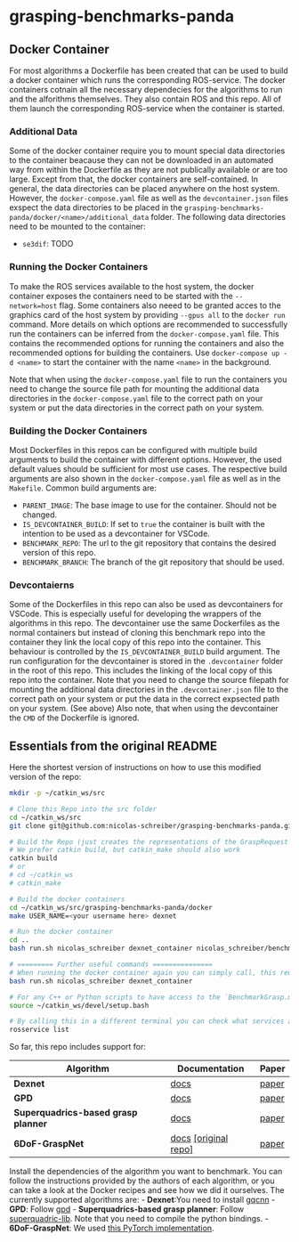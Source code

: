# grasping-benchmarks-panda

## Docker Container
For most algorithms a Dockerfile has been created that can be used to build a docker container which runs the corresponding ROS-service.
The docker containers cotnain all the necessary dependecies for the algorithms to run and the alforithms themselves.
They also contain ROS and this repo.
All of them launch the corresponding ROS-service when the container is started.

### Additional Data
Some of the docker container require you to mount special data directories to the container beacause they can not be downloaded in an automated way from within the Dockerfile as they are not publically available or are too large.
Except from that, the docker containers are self-contained.
In general, the data directories can be placed anywhere on the host system.
However, the `docker-compose.yaml` file as well as the `devcontainer.json` files exspect the data directories to be placed in the `grasping-benchmarks-panda/docker/<name>/additional_data` folder.
The following data directories need to be mounted to the container:
- `se3dif`: TODO

### Running the Docker Containers
To make the ROS services available to the host system, the docker container exposes the containers need to be started with the `--network=host` flag.
Some containers also neeed to be granted acces to the graphics card of the host system by providing `--gpus all` to the `docker run` command.
More details on which options are recommended to successfully run the containers can be inferred from the `docker-compose.yaml` file.
This contains the recommended options for running the containers and also the recommended options for building the containers.
Use `docker-compose up -d <name>` to start the container with the name `<name>` in the background.
<!-- Note that you might need to change the source file path for mounting the additional data directories in the `docker-compose.yaml` file to the correct path on your system. -->
Note that when using the `docker-compose.yaml` file to run the containers you need to change the source file path for mounting the additional data directories in the `docker-compose.yaml` file to the correct path on your system or put the data directories in the correct path on your system.

### Building the Docker Containers
Most Dockerfiles in this repos can be configured with multiple build arguments to build the container with different options.
However, the used default values should be sufficient for most use cases.
The respective build arguments are also shown in the `docker-compose.yaml` file as well as in the `Makefile`.
Common build arguments are:
- `PARENT_IMAGE`: The base image to use for the container. Should not be changed.
- `IS_DEVCONTAINER_BUILD`: If set to `true` the container is built with the intention to be used as a devcontainer for VSCode.
- `BENCHMARK_REPO`: The url to the git repository that contains the desired version of this repo.
- `BENCHMARK_BRANCH`: The branch of the git repository that should be used.

### Devcontaierns
Some of the Dockerfiles in this repo can also be used as devcontainers for VSCode.
This is especially useful for developing the wrappers of the algorithms in this repo.
The devcontainer use the same Dockerfiles as the normal containers but instead of cloning this benchmark repo into the container they link the local copy of this repo into the container.
This behaviour is controlled by the `IS_DEVCONTAINER_BUILD` build argument. 
The run configuration for the devcontainer is stored in the `.devcontainer` folder in the root of this repo.
This includes the linking of the local copy of this repo into the container.
Note that you need to change the source filepath for mounting the additional data directories in the `.devcontainer.json` file to the correct path on your system or put the data in the correct expsected path on your system. (See above)
Also note, that when using the devcontainer the `CMD` of the Dockerfile is ignored.

## Essentials from the original README
Here the shortest version of instructions on how to use this modified version of the repo:

```bash
mkdir -p ~/catkin_ws/src

# Clone this Repo into the src folder
cd ~/catkin_ws/src
git clone git@github.com:nicolas-schreiber/grasping-benchmarks-panda.git

# Build the Repo (just creates the representations of the GraspRequest ROS Message and the GraspService)
# We prefer catkin build, but catkin_make should also work
catkin build
# or
# cd ~/catkin_ws
# catkin_make

# Build the docker containers
cd ~/catkin_ws/src/grasping-benchmarks-panda/docker
make USER_NAME=<your username here> dexnet

# Run the docker container
cd ..
bash run.sh nicolas_schreiber dexnet_container nicolas_schreiber/benchmark_dexnet

# ========= Further useful commands =============== 
# When running the docker container again you can simply call, this reuses the last docker container
bash run.sh nicolas_schreiber dexnet_container

# For any C++ or Python scripts to have access to the `BenchmarkGrasp.msg` the `GraspPlanner.srv` run following command:
source ~/catkin_ws/devel/setup.bash

# By calling this in a different terminal you can check what services are available:
rosservice list
```

So far, this repo includes support for:

| Algorithm | Documentation | Paper |
| --- | --- | --- |
**Dexnet** | [docs](https://berkeleyautomation.github.io/dex-net/)  | [paper](https://arxiv.org/pdf/1703.09312.pdf) |
**GPD** | [docs](https://github.com/atenpas/gpd) | [paper](https://arxiv.org/pdf/1706.09911.pdf) |
**Superquadrics-based grasp planner**  | [docs](https://github.com/robotology/superquadric-lib) | [paper](http://lornat75.github.io/papers/2017/vezzani-icra.pdf) |
**6DoF-GraspNet** | [docs](https://github.com/jsll/pytorch_6dof-graspnet) [[original repo]](https://github.com/NVlabs/6dof-graspnet) | [paper](https://arxiv.org/abs/1905.10520) |

Install the dependencies of the algorithm you want to benchmark. You can follow the instructions provided by the authors of each algorithm, or you can take a look at the Docker recipes and see how we did it ourselves. The currently supported algorithms are:
    - **Dexnet**:You need to install [gqcnn](https://berkeleyautomation.github.io/gqcnn/)
    - **GPD**: Follow [gpd](https://github.com/atenpas/gpd)
    - **Superquadrics-based grasp planner**: Follow [superquadric-lib](https://github.com/robotology/superquadric-lib). Note that you need to compile the python bindings.
    - **6DoF-GraspNet**: We used [this PyTorch implementation](https://github.com/jsll/pytorch_6dof-graspnet).